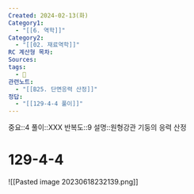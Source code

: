 ```yaml
---
Created: 2024-02-13(화)
Category1:
  - "[[6. 역학]]"
Category2:
  - "[[02. 재료역학]]"
RC 계산형 목차: 
Sources: 
tags:
  - 🧮
관련노트:
  - "[[B25. 단면응력 산정]]"
정답:
  - "[[129-4-4 풀이]]"
---
```

중요::4
풀이::XXX
반복도::9
설명::원형강관 기둥의 응력 산정
#  129-4-4

![[Pasted image 20230618232139.png]]